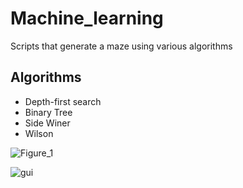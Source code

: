 # Machine_learning
Scripts that generate a maze using various algorithms
## Algorithms
- Depth-first search
- Binary Tree
- Side Winer
- Wilson

![Figure_1](https://user-images.githubusercontent.com/103385651/163625870-4701b888-23a8-41ac-ac12-503cc3dfac8a.png)

![gui](https://user-images.githubusercontent.com/103385651/163625876-8c957650-951c-4025-82b2-fd409b315002.png)

